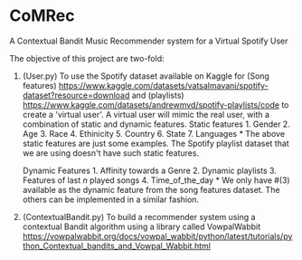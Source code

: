 # CoMRec
A Contextual Bandit Music Recommender system for a Virtual Spotify User

The objective of this project are two-fold:
1. (User.py) To use the Spotify dataset available on Kaggle for (Song features) https://www.kaggle.com/datasets/vatsalmavani/spotify-dataset?resource=download and (playlists) https://www.kaggle.com/datasets/andrewmvd/spotify-playlists/code  to create a 'virtual user'. A virtual user will mimic the real user, with a combination of static and dynamic features.
    Static features
        1. Gender
        2. Age
        3. Race
        4. Ethinicity
        5. Country
        6. State 
        7. Languages
        * The above static features are just some examples. The Spotify playlist dataset that we are using doesn't have such static features. 

    Dynamic Features
        1. Affinity towards a Genre
        2. Dynamic playlists
        3. Features of last $n$ played songs 
        4. Time_of_the_day 
        * We only have #(3) available as the dynamic feature from the song features dataset. The others can be implemented in a similar fashion.
      
2. (ContextualBandit.py) To build a recommender system using a contextual Bandit algorithm using a library called VowpalWabbit https://vowpalwabbit.org/docs/vowpal_wabbit/python/latest/tutorials/python_Contextual_bandits_and_Vowpal_Wabbit.html


